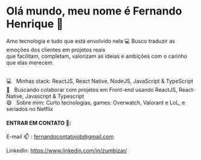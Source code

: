 

<!--
**zumbizar/zumbizar** is a ✨ _special_ ✨ repository because its `README.md` (this file) appears on your GitHub profile.

Here are some ideas to get you started:

- 🔭 I’m currently working on ...
- 🌱 I’m currently learning ...
- 👯 I’m looking to collaborate on ...
- 🤔 I’m looking for help with ...
- 💬 Ask me about ...
- 📫 How to reach me: ...
- 😄 Pronouns: ...
- ⚡ Fun fact: ...
-->


# Olá mundo, meu nome é Fernando Henrique 👋


  Amo tecnologia e tudo que está envolvido nela :computer:
  Busco traduzir as emoções dos clientes em projetos reais <br>
  que facilitam, completam, valorizam as ideias e 
  ambições com o carinho que elas merecem.
 
<br/> :computer: &nbsp; Minhas stack: ReactJS, React Native, NodeJS, JavaScript & TypeScript
 <br/> :purple_heart: &nbsp; Buscando colaborar com projetos em Front-end usando ReactJS, React-Native, Javascript & Typescript
<br/> 😄  &nbsp; Sobre mim: Curto tecnologias, games: Overwatch, Valorant e LoL, e seriados no Netflix 



   #### ENTRAR EM CONTATO 💬:

E-mail :mailbox: : fernandocontatojob@gmail.com

LinkedIn: https://www.linkedin.com/in/zumbizar/

<!--Site massa :zap:: https://zumbizar.wordpress.com/ -->
